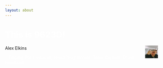 ```yaml
---
layout: about
---
```


<h1 style="color:white">This is 9623D!</h1>
<p><img src="/assets/img/Alex1.jpg" alt="Alex Elkins" width="400" height="400" style="float:right;width:42px;height:42px;">
Alex Elkins</p>

<p style="color:white">- Tipping Point Veteran, Head Programmer, Team Captain, Driver, Notebook</p>
